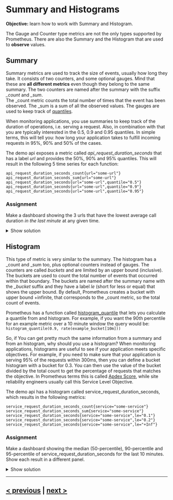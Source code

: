 # Summary and Histograms
**Objective:**  learn how to work with Summary and Histogram.

The Gauge and Counter type metrics are not the only types supported by Prometheus.
There are also the Summary and the Histogram that are used to **observe** values. 

## Summary
Summary metrics are used to track the size of events, usually how long they take. 
It consists of two counters, and some optional gauges. 
Mind that these are **all different metrics** even though they belong to the same summary. 
The two counters are named after the summary with the suffix *_count* and *_sum*.  
The _count metric counts the total number of times that the event has been observed.
The _sum is a sum of all the observed values.
The gauges are used to keep track of [quantiles](https://www.statisticshowto.com/quantile-definition-find-easy-steps/).

When monitoring applications, you use summaries to keep track of the duration of operations, i.e. serving a request.
Also, in combination with that you are typically interested in the 0.5, 0.9 and 0.95 quantiles. 
In simple terms, this will tell you: how long your application takes to fulfill incoming requests 
in 95%, 90% and 50% of the cases. 

The demo api exposes a metric called *api_request_duration_seconds* that has a label *url* and provides the 50%, 90% and 95% 
quantiles. This will result in the following 5 time series for each function:

```
api_request_duration_seconds_count{url="some-url"}
api_request_duration_seconds_sum{url="some-url"}
api_request_duration_seconds{url="some-url",quantile="0.5"}
api_request_duration_seconds{url="some-url",quantile="0.9"}
api_request_duration_seconds{url="some-url",quantile="0.95"}
```

### Assignment
Make a dashboard showing the 3 urls that have the lowest average call duration *in the last minute* at any given time.

<details>
  <summary>Show solution</summary>

  **Solution**. You should have filled in:
  You should have filled in:  ```bottomk(3,rate(api_request_duration_seconds_sum[1m]) / rate(api_request_duration_seconds_count[1m]))```
    
  Since api_request_duration_seconds_sum and api_request_duration_seconds are counters, you need to use the rate function
  to be able to divide their values in the last minute. That gives you the average per url. The `bottomk` function returns only the `k` lowest values.

</details>



## Histogram

This type of metric is very similar to the summary. The histogram has a _count and _sum too, plus optional counters instead of gauges. 
The counters are called *buckets* and are limited by an upper bound (inclusive). 
The buckets are used to count the total number of events that occurred within that boundary. 
The buckets are named after the summary name with the *_bucket* suffix and they have a label *le* (short for less or equal) 
that shows the upper bound.
By default, Prometheus creates a bucket with upper bound +infinite, that corresponds to the _count metric, so the total count of events.

Prometheus has a function called [histogram_quantile](https://prometheus.io/docs/prometheus/latest/querying/functions/#histogram_quantile)
that lets you calculate a quantile from and histogram. 
For example, if you want the 90th percentile for an example metric over a 10 minute window the query would be:
`histogram_quantile(0.9, rate(example_bucket[10m]))`

So, if You can get pretty much the same information from a summary and from an histogram, why should you use a histogram?
When monitoring applications, histograms are useful to see if your application meets specific objectives. 
For example, if you need to make sure that your application is serving 95% of the requests within 300ms, 
then you can define a bucket histogram with a bucket for 0.3. 
You can then use the value of the bucket divided by the total count to get the percentage of requests that matches the objective.
In Prometheus terms this is called [Apdex Score](https://prometheus.io/docs/practices/histograms/#apdex-score), while site 
reliability engineers usually call this Service Level Objective.

The demo api has a histogram called service_request_duration_seconds, which results in the following metrics:
```
service_request_duration_seconds_count{service="some-service"}
service_request_duration_seconds_sum{service="some-service"}
service_request_duration_seconds{service="some-service",le="0.1"}
service_request_duration_seconds{service="some-service",le="0.2"}
service_request_duration_seconds{service="some-service",le="+Inf"}
```

### Assignment
Make a dashboard showing the median (50-percentile), 90-percentile and 95-percentile of service_request_duration_seconds for the last 10 minutes. 
Show each result in a different panel.

<details>
  <summary>Show solution</summary>

  **Solution**.  
  You should have created a variable called service with value: `label_values(service)`.  

  You should have filled in 3 queries:
  ```
  histogram_quantile(0.5, sum(rate(service_request_duration_seconds_bucket{service=~"$service"}[10m])) by (le))
  histogram_quantile(0.9, sum(rate(service_request_duration_seconds_bucket{service=~"$service"}[10m])) by (le))
  histogram_quantile(0.95, sum(rate(service_request_duration_seconds_bucket{service=~"$service"}[10m])) by (le))
  ```
</details>

---
## [< previous](README.md) | [next >](..)
